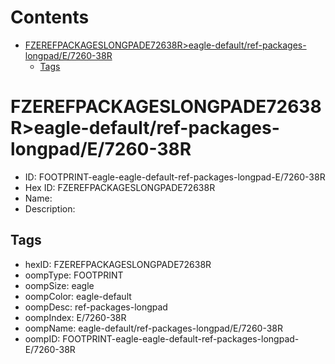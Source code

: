 



Contents
========

* [FZEREFPACKAGESLONGPADE72638R>eagle-default/ref-packages-longpad/E/7260-38R](#fzerefpackageslongpade72638reagle-defaultref-packages-longpade7260-38r)
	* [Tags](#tags)

# FZEREFPACKAGESLONGPADE72638R>eagle-default/ref-packages-longpad/E/7260-38R

- ID: FOOTPRINT-eagle-eagle-default-ref-packages-longpad-E/7260-38R
- Hex ID: FZEREFPACKAGESLONGPADE72638R
- Name: 
- Description: 

## Tags

- hexID: FZEREFPACKAGESLONGPADE72638R
- oompType: FOOTPRINT
- oompSize: eagle
- oompColor: eagle-default
- oompDesc: ref-packages-longpad
- oompIndex: E/7260-38R
- oompName: eagle-default/ref-packages-longpad/E/7260-38R
- oompID: FOOTPRINT-eagle-eagle-default-ref-packages-longpad-E/7260-38R
